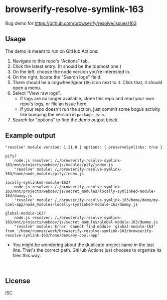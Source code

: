 ﻿
<!--#echo json="package.json" key="name" underline="=" -->
browserify-resolve-symlink-163
==============================
<!--/#echo -->

<!--#echo json="package.json" key="description" -->
Bug demo for https://github.com/browserify/resolve/issues/163
<!--/#echo -->


Usage
-----

The demo is meant to run on GitHub Actions:

1.  Navigate to this repo's "Actions" tab.
1.  Click the latest entry. (It should be the topmost one.)
1.  On the left, choose the node version you're interested in.
1.  On the right, locate the "Search logs" field.
1.  There should be a cogwheel/gear (⚙) icon next to it.
    Click that, it should open a menu.
1.  Select "View raw logs".
    * If logs are no longer available, clone this repo and read your own
      repo's logs, or file an issue here.
    * If your repo doesn't run the action, just commit some bogus activity
      like bumping the version in `package.json`.
1.  Search for "options" to find the demo output block.


Example output
--------------

```text
"resolve" module version: 1.21.0 | options: { preserveSymlinks: true }

pify?
    node.js resolver: /…/browserify-resolve-symlink-163/mnt/projects/webdev/js/modules/pify/index.js
    "resolve" module: /…/browserify-resolve-symlink-163/home/node_modules/pify/index.js

locally-symlinked-module-163?
    node.js resolver: /…/browserify-resolve-symlink-163/mnt/projects/webdev/js/secret_modules/locally-symlinked-module-163/dummy.js
    "resolve" module: /…/browserify-resolve-symlink-163/home/demo/my-cool-app/node_modules/locally-symlinked-module-163/dummy.js

global-module-163?
    node.js resolver: /…/browserify-resolve-symlink-163/mnt/projects/webdev/js/secret_modules/global-module-163/dummy.js
    "resolve" module: Error: Cannot find module 'global-module-163' from '/home/runner/work/browserify-resolve-symlink-163/browserify-resolve-symlink-163/home/demo/my-cool-app'
```

* You might be wondering about the duplicate project name in the last line.
  That's the correct path.
  GitHub Actions just chooses to organize its files this way.




&nbsp;


License
-------
<!--#echo json="package.json" key=".license" -->
ISC
<!--/#echo -->
